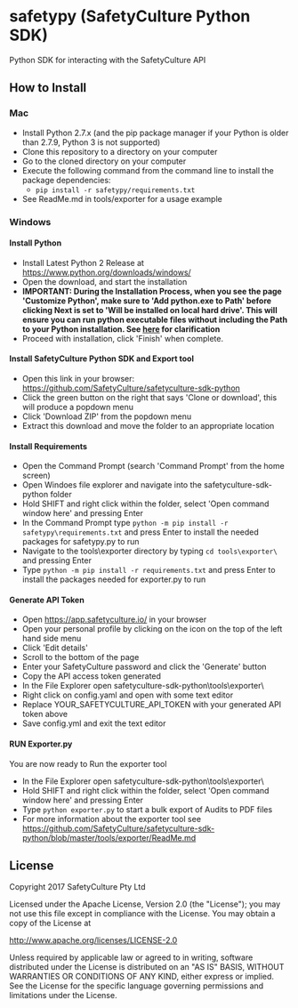 # safetypy (SafetyCulture Python SDK)

Python SDK for interacting with the SafetyCulture API

## How to Install

### Mac
 * Install Python 2.7.x (and the pip package manager if your Python is older than 2.7.9, Python 3 is not supported)
 * Clone this repository to a directory on your computer
 * Go to the cloned directory on your computer
 * Execute the following command from the command line to install the package dependencies:
     * ``pip install -r safetypy/requirements.txt``
 * See ReadMe.md in tools/exporter for a usage example

### Windows
#### Install Python 
 * Install Latest Python 2 Release at https://www.python.org/downloads/windows/
 * Open the download, and start the installation
 * **IMPORTANT: During the Installation Process, when you see the page 'Customize Python', make sure to 'Add python.exe to Path' before clicking Next is set to 'Will be installed on local hard drive'. This will ensure you can run python executable files without including the Path to your Python installation. See [here](http://docs.platformio.org/en/latest/_images/python-installer-add-path.png) for clarification** 
 * Proceed with installation, click 'Finish' when complete.
#### Install SafetyCulture Python SDK and Export tool
 * Open this link in your browser: https://github.com/SafetyCulture/safetyculture-sdk-python
 * Click the green button on the right that says 'Clone or download', this will produce a popdown menu
 * Click 'Download ZIP' from the popdown menu
 * Extract this download and move the folder to an appropriate location
#### Install Requirements
 * Open the Command Prompt (search 'Command Prompt' from the home screen)
 * Open Windoes file explorer and navigate into the safetyculture-sdk-python folder
 * Hold SHIFT and right click within the folder, select 'Open command window here' and pressing Enter
 * In the Command Prompt type `python -m pip install -r safetypy\requirements.txt` and press Enter to install the needed packages for safetypy.py to run
 * Navigate to the tools\exporter directory by typing `cd tools\exporter\` and pressing Enter
 * Type `python -m pip install -r requirements.txt` and press Enter to install the packages needed for exporter.py to run
#### Generate API Token 
 * Open https://app.safetyculture.io/ in your browser
 * Open your personal profile by clicking on the icon on the top of the left hand side menu
 * Click 'Edit details'
 * Scroll to the bottom of the page
 * Enter your SafetyCulture password and click the 'Generate' button 
 * Copy the API access token generated 
 * In the File Explorer open safetyculture-sdk-python\tools\exporter\
 * Right click on config.yaml and open with some text editor
 * Replace YOUR_SAFETYCULTURE_API_TOKEN with your generated API token above
 * Save config.yml and exit the text editor 
#### RUN Exporter.py 
You are now ready to Run the exporter tool
 * In the File Explorer open safetyculture-sdk-python\tools\exporter\
 * Hold SHIFT and right click within the folder, select 'Open command window here' and pressing Enter
 * Type `python exporter.py` to start a bulk export of Audits to PDF files
 * For more information about the exporter tool see https://github.com/SafetyCulture/safetyculture-sdk-python/blob/master/tools/exporter/ReadMe.md
 
## License

Copyright 2017 SafetyCulture Pty Ltd

Licensed under the Apache License, Version 2.0 (the "License");
you may not use this file except in compliance with the License.
You may obtain a copy of the License at

http://www.apache.org/licenses/LICENSE-2.0

Unless required by applicable law or agreed to in writing, software
distributed under the License is distributed on an "AS IS" BASIS,
WITHOUT WARRANTIES OR CONDITIONS OF ANY KIND, either express or implied.
See the License for the specific language governing permissions and
limitations under the License.
